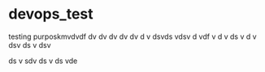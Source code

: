 # devops_test
testing  purposkmvdvdf
dv
dv
dv
dv
dv
d
v
dsvds
vdsv
d
vdf
v
d
v
ds
v
d
v
dsv
ds
v
dsv

ds
v
sdv
ds
v
ds
vde 
